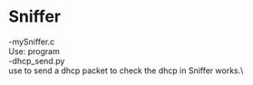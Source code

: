 # Sniffer
-mySniffer.c\
  Use: program <interface>\
-dhcp_send.py\
  use to send a dhcp packet to check the dhcp in Sniffer works.\
